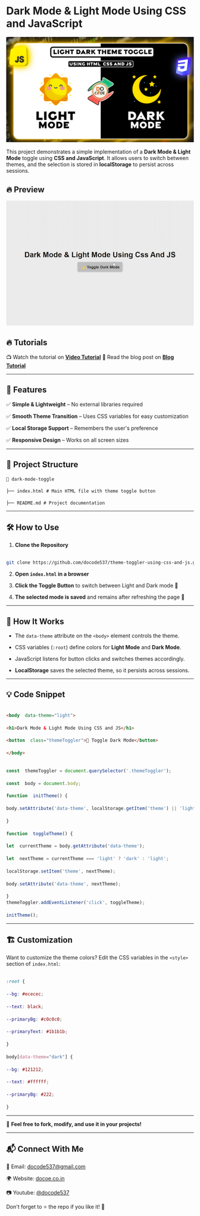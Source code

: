 
# Dark Mode & Light Mode Using CSS and JavaScript

![Dark Mode Toggle Demo](theme-toggler-thumbnail.png)

This project demonstrates a simple implementation of a **Dark Mode & Light Mode** toggle using **CSS and JavaScript**. It allows users to switch between themes, and the selection is stored in **localStorage** to persist across sessions.
## 🔥 Preview
![Dark Mode Toggle Demo](theme-toggler.gif)

## 🔥 Tutorials
📺 Watch the tutorial on **[Video Tutorial](##)**
📖 Read the blog post on **[Blog Tutorial](https://docode.co.in/post/dark-mode-light-mode-toggle-using-css-js)**

---
## 🚀 Features

✅ **Simple & Lightweight** – No external libraries required

✅ **Smooth Theme Transition** – Uses CSS variables for easy customization

✅ **Local Storage Support** – Remembers the user's preference

✅ **Responsive Design** – Works on all screen sizes

---

## 📂 Project Structure
```
📂 dark-mode-toggle

├── index.html # Main HTML file with theme toggle button

├── README.md # Project documentation

```
---

## 🛠️ How to Use

1.  **Clone the Repository**

```sh

git clone https://github.com/docode537/theme-toggler-using-css-and-js.git
```
2.  **Open `index.html` in a browser**

3.  **Click the Toggle Button** to switch between Light and Dark mode 🎨

4.  **The selected mode is saved** and remains after refreshing the page 🔄

---

## 🌟 How It Works

- The `data-theme` attribute on the `<body>` element controls the theme.

- CSS variables (`:root`) define colors for **Light Mode** and **Dark Mode**.

- JavaScript listens for button clicks and switches themes accordingly.

-  **LocalStorage** saves the selected theme, so it persists across sessions.

---

## 💡 Code Snippet

```html

<body  data-theme="light">

<h1>Dark Mode & Light Mode Using CSS and JS</h1>

<button  class="themeToggler">🌙 Toggle Dark Mode</button>

</body>

```
```js

const  themeToggler = document.querySelector('.themeToggler');

const  body = document.body;

function  initTheme() {

body.setAttribute('data-theme', localStorage.getItem('theme') || 'light');

}

function  toggleTheme() {

let  currentTheme = body.getAttribute('data-theme');

let  nextTheme = currentTheme === 'light' ? 'dark' : 'light';

localStorage.setItem('theme', nextTheme);

body.setAttribute('data-theme', nextTheme);

}
themeToggler.addEventListener('click', toggleTheme);

initTheme();

```
---

## 🏗️ Customization

Want to customize the theme colors? Edit the CSS variables in the `<style>` section of `index.html`:

```css

:root {

--bg: #ececec;

--text: black;

--primaryBg: #c0c0c0;

--primaryText: #1b1b1b;

}

body[data-theme="dark"] {

--bg: #121212;

--text: #ffffff;

--primaryBg: #222;

}

```

---
📢 **Feel free to fork, modify, and use it in your projects!**

---

## 📬 Connect With Me

📧 Email: docode537@gmail.com

🌍 Website: [docoe.co.in](https://docode.co.in/)

📷 Youtube: [@docode537](https://www.youtube.com/@docode537)

Don't forget to ⭐ the repo if you like it! 🚀
